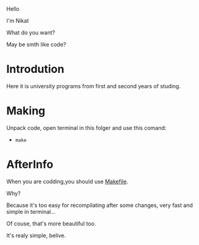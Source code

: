 Hello

I'm Nikat

What do you want?

May be smth like code?

# Introdution
Here it is university programs from first and second years of studing.

# Making
Unpack code, open terminal in this folger and use this comand:
 * `make`
 
 
# AfterInfo
When you are codding,you should use [Makefile](https://www.csestack.org/makefile-tutorial-explained-example-beginners/).

Why?

Because it's too easy for recompilating after some changes, very fast and simple in terminal... 

Of couse, that's more beautiful too.

It's realy simple, belive. 
